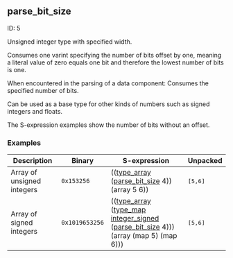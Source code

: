 ## parse_bit_size

ID: 5

Unsigned integer type with specified width.

Consumes one varint specifying the number of bits offset by one, meaning a literal value of zero equals one bit and therefore the lowest number of bits is one.

When encountered in the parsing of a data component: Consumes the specified number of bits.

Can be used as a base type for other kinds of numbers such as signed integers and floats.

The S-expression examples show the number of bits without an offset.

### Examples

| Description | Binary | S-expression | Unpacked |
|----|----|----|----|
| Array of unsigned integers | `0x153256` | (([type_array](./type_array.md) ([parse_bit_size](./parse_bit_size.md) 4)) (array 5 6)) | <pre>[5,6]</pre> |
| Array of signed integers | `0x1019653256` | (([type_array](./type_array.md) ([type_map](./type_map.md) [integer_signed](./integer_signed.md) ([parse_bit_size](./parse_bit_size.md) 4))) (array (map 5) (map 6))) | <pre>[5,6]</pre> |